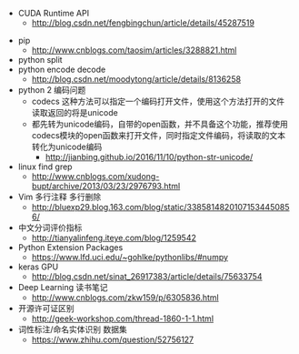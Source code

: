 + CUDA Runtime API 
	+ http://blog.csdn.net/fengbingchun/article/details/45287519
- pip
	- http://www.cnblogs.com/taosim/articles/3288821.html
- python split
- python encode decode 
	- http://blog.csdn.net/moodytong/article/details/8136258
- python 2 编码问题
  	- codecs 这种方法可以指定一个编码打开文件，使用这个方法打开的文件读取返回的将是unicode
  	- 都先转为unicode编码，自带的open函数，并不具备这个功能，推荐使用codecs模块的open函数来打开文件，同时指定文件编码，将读取的文本转化为unicode编码
  		- http://jianbing.github.io/2016/11/10/python-str-unicode/
- linux find grep
	- http://www.cnblogs.com/xudong-bupt/archive/2013/03/23/2976793.html
- Vim 多行注释 多行删除
  	- http://bluexp29.blog.163.com/blog/static/33858148201071534450856/
- 中文分词评价指标
  	- http://tianyalinfeng.iteye.com/blog/1259542
- Python Extension Packages
  	- https://www.lfd.uci.edu/~gohlke/pythonlibs/#numpy
- keras GPU
  	- http://blog.csdn.net/sinat_26917383/article/details/75633754
- Deep Learning 读书笔记
  	- http://www.cnblogs.com/zkw159/p/6305836.html
- 开源许可证区别
  	- http://geek-workshop.com/thread-1860-1-1.html
- 词性标注/命名实体识别 数据集
  	- https://www.zhihu.com/question/52756127
